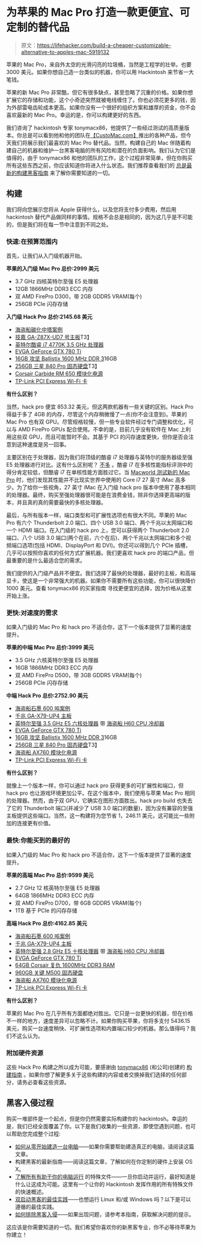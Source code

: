# 为苹果的 Mac Pro 打造一款更便宜、可定制的替代品

> 原文：<https://lifehacker.com/build-a-cheaper-customizable-alternative-to-apples-mac-5919132>

苹果的 Mac Pro，来自外太空的光滑闪亮的垃圾桶，当然是工程学的壮举。也要 3000 美元。如果你想自己造一台类似的机器，你可以用 Hackintosh 来节省一大笔钱。



苹果的新 Mac Pro 非常酷，但它有很多缺点，甚至忽略了沉重的价格。如果你想扩展它的存储和功能，这个小奇迹突然就被电线缠住了。你也必须花更多的钱，因为外部雷电齿轮成本更高。如果你没有一个很好的组织方案和雄厚的资金，你不会喜欢最新的 Mac Pro。幸运的是，你可以构建更好的东西。

我们咨询了 hackintosh 专家 tonymacx86，他提供了一些经过测试的高质量版本。你总是可以看到他和他的团队在[【CustoMac.com】](http://customac.com)推出的各种产品，但今天我们将展示我们最喜欢的 Mac Pro 替代品。当然，构建自己的 Mac 伴随着构建自己的机器和维护一台黑客电脑的所有风险和潜在的负面影响。我们认为它们是值得的，由于 tonymacx86 和他的团队的工作，这个过程非常简单，但在你购买所有这些东西之前，你应该知道你将进入什么状态。我们推荐查看我们的 [总是最新的构建黑客指南](https://lifehacker.com/the-always-up-to-date-guide-to-building-a-hackintosh-o-5841604) 来了解你需要知道的一切。

## 构建

我们将向您展示您将从 Apple 获得什么，以及您将支付多少费用，然后用 hackintosh 替代产品做同样的事情。规格不会总是相同的，因为这几乎是不可能的，但是我们将在每一节中注意到不同之处。

### 快速:在预算范围内

首先，让我们从入门级机器开始。

**苹果的入门级 Mac Pro 总价:2999 美元**

*   3.7 GHz 四核英特尔至强 E5 处理器
*   12GB 1866MHz DDR3 ECC 内存
*   双 AMD FirePro D300，带 2GB GDDR5 VRAM(每个)
*   256GB PCIe 闪存存储

**入门级 Hack Pro 总价:2145.68 美元**

*   [海盗船碳化中塔案例](http://www.amazon.com/dp/B005E983JW?asc_campaign=InlineText&asc_refurl=https://lifehacker.com/build-a-cheaper-customizable-alternative-to-apples-mac-5919132&asc_source=&tag=kinjalifehackerlink-20)
*   [技嘉 GA-Z87X-UD7 号主板](http://www.amazon.com/dp/B00H79PIJ0?asc_campaign=InlineText&asc_refurl=https://lifehacker.com/build-a-cheaper-customizable-alternative-to-apples-mac-5919132&asc_source=&tag=kinjalifehackerlink-20)T3】
*   [英特尔酷睿 i7 4770K 3.5 GHz 处理器](http://www.amazon.com/dp/B00CO8TBQ0?asc_campaign=InlineText&asc_refurl=https://lifehacker.com/build-a-cheaper-customizable-alternative-to-apples-mac-5919132&asc_source=&tag=kinjalifehackerlink-20)
*   [EVGA GeForce GTX 780 Ti](http://www.amazon.com/dp/B00GDIIIPW?asc_campaign=InlineText&asc_refurl=https://lifehacker.com/build-a-cheaper-customizable-alternative-to-apples-mac-5919132&asc_source=&tag=kinjalifehackerlink-20)
*   [16GB 攻坚 Ballistix 1600 MHz DDR 3](http://www.amazon.com/dp/product/B0091L1MRY?asc_campaign=InlineText&asc_refurl=https://lifehacker.com/build-a-cheaper-customizable-alternative-to-apples-mac-5919132&asc_source=&tag=kinjalifehackerlink-20)16GB
*   [256GB 三星 840 Pro 固态硬盘](http://www.amazon.com/Samsung-Electronics-2-5-Inch-Solid-MZ-7PD256BW/dp/B009NB8WRU?asc_campaign=InlineText&asc_refurl=https://lifehacker.com/build-a-cheaper-customizable-alternative-to-apples-mac-5919132&asc_source=&tag=kinjalifehackerlink-20)T3】
*   [Corsair Carbide RM 650 模块化电源](http://www.amazon.com/dp/B00EB7UIRS?asc_campaign=InlineText&asc_refurl=https://lifehacker.com/build-a-cheaper-customizable-alternative-to-apples-mac-5919132&asc_source=&tag=kinjalifehackerlink-20)
*   [TP-Link PCI Express Wi-Fi 卡](http://www.amazon.com/dp/B007GMPZ0A?asc_campaign=InlineText&asc_refurl=https://lifehacker.com/build-a-cheaper-customizable-alternative-to-apples-mac-5919132&asc_source=&tag=kinjalifehackerlink-20)

**有什么区别？**

当然，hack pro 便宜 853.32 美元，但这两款机器有一些关键的区别。Hack Pro 得益于多了 4GB 的内存，尽管这个内存稍微慢了一点(你不会注意到)。苹果的 Mac Pro 也有双 GPU。尽管规格较慢，但一些专业软件经过专门调整和优化，可以与 AMD FirePro GPUs 配合使用。不幸的是，目前几乎没有软件在 Mac 上利用这些双 GPU，而且可能暂时不会。其基于 PCI 的闪存速度更快，但你是否会注意到这种速度是另一回事。

主要区别在于处理器，因为我们将顶级的酷睿 i7 处理器与英特尔的服务器级至强 E5 处理器进行对比。这有什么区别呢？ [不多](http://cpuboss.com/cpus/Intel-Xeon-E5-2690-vs-Intel-Core-i7-4770K) 。酷睿 i7 在多核性能指标评测中的得分肯定较低，但酷睿 i7 在单核性能方面胜过它。当 [Macworld 测试新的 Mac Pro](http://www.macworld.com/article/2082515/mac-pro-late-2013-review-apples-new-mac-pro-really-is-for-pros.html) 时，他们发现其性能并不比现实世界中使用的 Core i7 27 英寸 iMac 高多少。为了给你一些视角，27 英寸 iMac 在入门级 hack pro 版本中使用了基本相同的处理器。最终，购买至强处理器很可能是在浪费金钱，除非你选择更高端的版本，并且真的真的需要最快的多核处理器。

最后，与所有版本一样，端口类型和可扩展性选项也有很大不同。苹果的 Mac Pro 有六个 Thunderbolt 2.0 端口、四个 USB 3.0 端口、两个千兆以太网端口和一个 HDMI 端口。在入门级的 hack pro 上，您可以获得两个 Thunderbolt 2.0 端口、八个 USB 3.0 端口(两个在前，六个在后)、两个千兆以太网端口和多个视频端口选项(包括 HDMI、DisplayPort 和 DVI)。你还可以得到几个 PCIe 插槽，几乎可以按照你喜欢的任何方式扩展机器。我们更喜欢 hack pro 的端口产品，但最重要的是什么最适合您的需求。

我们提供的入门级产品并不便宜。我们选择了最快的处理器，最好的主板，和高端显卡，使这是一个非常强大的机器。如果你不需要所有这些功能，你可以很快降价 1000 美元。查看 tonymacx86 的买家指南 寻找更便宜的选择，因为价格从这里开始上涨。

### 更快:对速度的需求

如果入门级的 Mac Pro 和 hack pro 不适合你，这下一个版本提供了显著的速度提升。

**苹果的中端 Mac Pro 总价:3999 美元**

*   3.5 GHz 六核英特尔至强 E5 处理器
*   16GB 1866MHz DDR3 ECC 内存
*   双 AMD FirePro D500，带 3GB GDDR5 VRAM(每个)
*   256GB PCIe 闪存存储

**中端 Hack Pro 总价:2752.90 美元**

*   [海盗船石墨 600 吨案例](http://www.amazon.com/dp/product/B004X63JWS?asc_campaign=InlineText&asc_refurl=https://lifehacker.com/build-a-cheaper-customizable-alternative-to-apples-mac-5919132&asc_source=&tag=kinjalifehackerlink-20)
*   [千兆 GA-X79-UP4 主板](http://www.newegg.com/Product/Product.aspx?Item=N82E16813128562&nm_mc=AFC-C8Junction&cm_mmc=AFC-C8Junction-_-na-_-na-_-na&cm_sp=&AID=10446076&PID=4902415&SID=)
*   [英特尔至强 3.5 GHz E5 六核处理器](http://www.amazon.com/dp/B00F3U005M?asc_campaign=InlineText&asc_refurl=https://lifehacker.com/build-a-cheaper-customizable-alternative-to-apples-mac-5919132&asc_source=&tag=kinjalifehackerlink-20) 带 [海盗船 H60 CPU 冷却器](http://www.amazon.com/dp/product/B00A0HZMGA?asc_campaign=InlineText&asc_refurl=https://lifehacker.com/build-a-cheaper-customizable-alternative-to-apples-mac-5919132&asc_source=&tag=kinjalifehackerlink-20)
*   [EVGA GeForce GTX 780 Ti](http://www.amazon.com/dp/B00GDIIIPW?asc_campaign=InlineText&asc_refurl=https://lifehacker.com/build-a-cheaper-customizable-alternative-to-apples-mac-5919132&asc_source=&tag=kinjalifehackerlink-20)
*   [16GB 攻坚 Ballistix 1600 MHz DDR 3](http://www.amazon.com/dp/product/B0091L1MRY?asc_campaign=InlineText&asc_refurl=https://lifehacker.com/build-a-cheaper-customizable-alternative-to-apples-mac-5919132&asc_source=&tag=kinjalifehackerlink-20)16GB
*   [256GB 三星 840 Pro 固态硬盘](http://www.amazon.com/Samsung-Electronics-2-5-Inch-Solid-MZ-7PD256BW/dp/B009NB8WRU?asc_campaign=InlineText&asc_refurl=https://lifehacker.com/build-a-cheaper-customizable-alternative-to-apples-mac-5919132&asc_source=&tag=kinjalifehackerlink-20)T3】
*   [海盗船 AX760 模块化电源](http://www.amazon.com/dp/product/B00A0HZMEM?asc_campaign=InlineText&asc_refurl=https://lifehacker.com/build-a-cheaper-customizable-alternative-to-apples-mac-5919132&asc_source=&tag=kinjalifehackerlink-20)
*   [TP-Link PCI Express Wi-Fi 卡](http://www.amazon.com/dp/B007GMPZ0A?asc_campaign=InlineText&asc_refurl=https://lifehacker.com/build-a-cheaper-customizable-alternative-to-apples-mac-5919132&asc_source=&tag=kinjalifehackerlink-20)

**有什么区别？**

就像上一个版本一样，你可以通过 hack pro 获得更多的可扩展性和端口，但 hack pro 也让游戏环境更加公平。在这个版本中，我们使用与苹果 Mac Pro 相同的处理器。然而，由于双 GPU，它确实在图形方面胜出。hack pro build 也失去了它的 Thunderbolt 端口(并减少了 USB 3.0 端口的数量)，因为没有兼容的至强主板提供这些端口。当然，这一构建将为您节省 1，246.11 美元，这可能比一些附加的连接更有价值。

### 最快:你能买到的最好的

如果入门级的 Mac Pro 和 hack pro 不适合你，这下一个版本提供了显著的速度提升。

**苹果的高端 Mac Pro 总价:9599 美元**

*   2.7 GHz 12 核英特尔至强 E5 处理器
*   64GB 1866MHz DDR3 ECC 内存
*   双 AMD FirePro D700，带 6GB GDDR5 VRAM(每个)
*   1TB 基于 PCIe 的闪存存储

**高端 Hack Pro 总价:4162.85 美元**

*   [海盗船石墨 600 吨案例](http://www.amazon.com/dp/product/B004X63JWS?asc_campaign=InlineText&asc_refurl=https://lifehacker.com/build-a-cheaper-customizable-alternative-to-apples-mac-5919132&asc_source=&tag=kinjalifehackerlink-20)
*   [千兆 GA-X79-UP4 主板](http://www.newegg.com/Product/Product.aspx?Item=N82E16813128562&nm_mc=AFC-C8Junction&cm_mmc=AFC-C8Junction-_-na-_-na-_-na&cm_sp=&AID=10446076&PID=4902415&SID=)
*   [英特尔至强 2.8 GHz E5 十核处理器](http://www.newegg.com/Product/Product.aspx?Item=N82E16819116928&nm_mc=AFC-C8Junction&cm_mmc=AFC-C8Junction-_-na-_-na-_-na&cm_sp=&AID=10446076&PID=4902415&SID=) 带 [海盗船 H60 CPU 冷却器](http://www.amazon.com/dp/product/B00A0HZMGA?asc_campaign=InlineText&asc_refurl=https://lifehacker.com/build-a-cheaper-customizable-alternative-to-apples-mac-5919132&asc_source=&tag=kinjalifehackerlink-20)
*   [EVGA GeForce GTX 780 Ti](http://www.amazon.com/dp/B00GDIIIPW?asc_campaign=InlineText&asc_refurl=https://lifehacker.com/build-a-cheaper-customizable-alternative-to-apples-mac-5919132&asc_source=&tag=kinjalifehackerlink-20)
*   [64GB Corsair 复仇 1600MHz DDR3 RAM](http://www.amazon.com/Corsair-Vengeance-Desktop-Memory-CMZ64GX3M8A1600C9/dp/B008KSHY2G?asc_campaign=InlineText&asc_refurl=https://lifehacker.com/build-a-cheaper-customizable-alternative-to-apples-mac-5919132&asc_source=&tag=kinjalifehackerlink-20)
*   [960GB 关键 M500 固态硬盘](http://www.amazon.com/Crucial-2-5-Inch-adapter-Internal-CT960M500SSD1/dp/B00BQ8RGL6?asc_campaign=InlineText&asc_refurl=https://lifehacker.com/build-a-cheaper-customizable-alternative-to-apples-mac-5919132&asc_source=&tag=kinjalifehackerlink-20)
*   [海盗船 AX760 模块化电源](http://www.amazon.com/dp/product/B00A0HZMEM?asc_campaign=InlineText&asc_refurl=https://lifehacker.com/build-a-cheaper-customizable-alternative-to-apples-mac-5919132&asc_source=&tag=kinjalifehackerlink-20)
*   [TP-Link PCI Express Wi-Fi 卡](http://www.amazon.com/dp/B007GMPZ0A?asc_campaign=InlineText&asc_refurl=https://lifehacker.com/build-a-cheaper-customizable-alternative-to-apples-mac-5919132&asc_source=&tag=kinjalifehackerlink-20)

**有什么区别？**

苹果的 Mac Pro 在几乎所有方面都绝对胜出。它只是一台更快的机器，但在价格不一样的地方，速度差异可以忽略不计。如果你购买苹果，你将多支付 5436.15 美元，购买一台速度稍快、可扩展性选项和内置端口较少的机器。那么值得吗？我们不这么认为。

### **附加硬件资源**

这些 Hack Pro 构建之所以成为可能，要感谢由 [tonymacx86](http://www.tonymacx86.com/home.php) (和公司)创建的 [构建指南](http://customac.com) 。如果你想了解更多关于这些构建的内容或者交换掉我们选择的任何部分，请务必查看这些资源。

## 黑客入侵过程

购买一堆部件是一个起点，但是你仍然需要实际构建你的 hackintosh。幸运的是，我们已经全面覆盖了你。以下是我们收集的一些资源，即使您遇到问题，也可以帮助您完成整个过程:

*   [如何从零开始建造一台电脑](http://lifehacker.com/how-to-build-a-computer-the-complete-guide-5828747)——如果你需要帮助建造真正的电脑，请阅读这篇文章。
*   构建黑客的最新指南——阅读这篇文章，了解如何在你定制的硬件上安装 OS X。
*   [了解所有有助于你的电脑运行](http://lifehacker.com/learn-about-all-the-special-files-that-help-your-hackin-5880627) 的特殊文件——一旦你启动并运行，最好知道是什么让这成为可能。这里有一个让你的 Hackintosh 发挥作用的所有特殊文件的快速概述。
*   [双启动黑客的最佳实践](https://lifehacker.com/follow-these-best-practices-when-dual-booting-os-x-and-5877605)——也想运行 Linux 和/或 Windows 吗？以下是可以遵循的最佳实践。
*   [如何排除黑客入侵](http://lifehacker.com/how-to-troubleshoot-a-hackintosh-5845186)——如果出现问题，请参考本指南，获取解决问题的提示。

这应该是你需要知道的一切。我们希望你喜欢你的新黑客专业，你不必等待苹果为你建立！